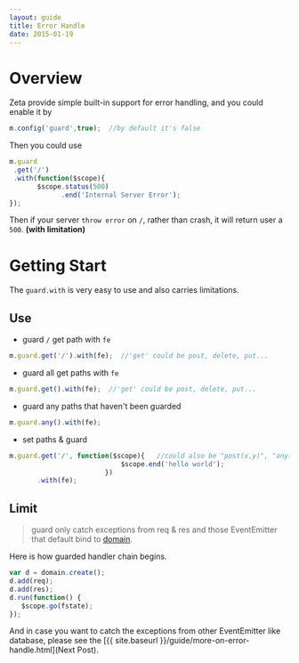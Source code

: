 ```yaml
---
layout: guide
title: Error Handle
date: 2015-01-19
---
```


# Overview

Zeta provide simple built-in support for error handling, and you could enable it by

~~~javascript
m.config('guard',true);  //by default it's false
~~~

Then you could use 

~~~javascript
m.guard
 .get('/')
 .with(function($scope){  
       $scope.status(500)
             .end('Internal Server Error');
});
~~~

Then if  your server `throw error` on `/`, rather than crash, it will return user a `500`. **(with limitation)**

# Getting Start

The `guard.with` is very easy to use and also carries limitations.

## Use

- guard `/` get path with `fe`

~~~javascript
m.guard.get('/').with(fe);  //'get' could be post, delete, put...
~~~

- guard all get paths with `fe`

~~~javascript
m.guard.get().with(fe);  //'get' could be post, delete, put...
~~~

- guard any paths that haven't been guarded 

~~~javascript
m.guard.any().with(fe); 
~~~

- set paths & guard

~~~javascript
m.guard.get('/', function($scope){   //could also be "post(x,y)", "any(x)" and etc... 
                            $scope.end('hello world');
                        })
       .with(fe); 
~~~


## Limit

> guard only catch exceptions from req & res and those EventEmitter that default bind to [domain](nodejs.org/api/domain.html).


Here is how guarded handler chain begins.

~~~javascript
var d = domain.create();
d.add(req);
d.add(res);
d.run(function() {
   $scope.go(fstate);
});
~~~

And in case you want to catch the exceptions from other EventEmitter like database, please see the [{{ site.baseurl }}/guide/more-on-error-handle.html](Next Post).



